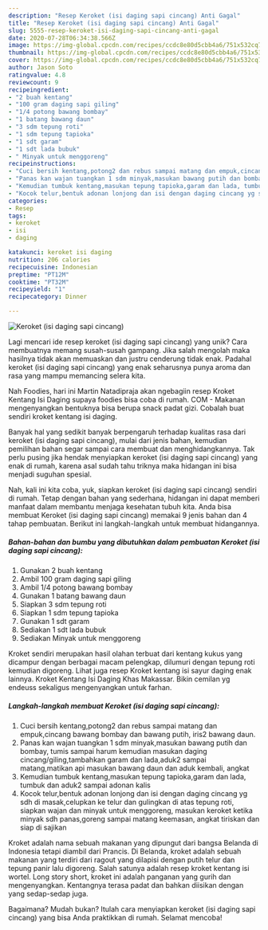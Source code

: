 ```yaml
---
description: "Resep Keroket (isi daging sapi cincang) Anti Gagal"
title: "Resep Keroket (isi daging sapi cincang) Anti Gagal"
slug: 5555-resep-keroket-isi-daging-sapi-cincang-anti-gagal
date: 2020-07-28T06:34:38.566Z
image: https://img-global.cpcdn.com/recipes/ccdc8e80d5cbb4a6/751x532cq70/keroket-isi-daging-sapi-cincang-foto-resep-utama.jpg
thumbnail: https://img-global.cpcdn.com/recipes/ccdc8e80d5cbb4a6/751x532cq70/keroket-isi-daging-sapi-cincang-foto-resep-utama.jpg
cover: https://img-global.cpcdn.com/recipes/ccdc8e80d5cbb4a6/751x532cq70/keroket-isi-daging-sapi-cincang-foto-resep-utama.jpg
author: Jason Soto
ratingvalue: 4.8
reviewcount: 9
recipeingredient:
- "2 buah kentang"
- "100 gram daging sapi giling"
- "1/4 potong bawang bombay"
- "1 batang bawang daun"
- "3 sdm tepung roti"
- "1 sdm tepung tapioka"
- "1 sdt garam"
- "1 sdt lada bubuk"
- " Minyak untuk menggoreng"
recipeinstructions:
- "Cuci bersih kentang,potong2 dan rebus sampai matang dan empuk,cincang bawang bombay dan bawang putih, iris2 bawang daun."
- "Panas kan wajan tuangkan 1 sdm minyak,masukan bawang putih dan bombay, tumis sampai harum kemudian masukan daging cincang/giling,tambahkan garam dan lada,aduk2 sampai matang,matikan api masukan bawang daun dan aduk kembali, angkat"
- "Kemudian tumbuk kentang,masukan tepung tapioka,garam dan lada, tumbuk dan aduk2 sampai adonan kalis"
- "Kocok telur,bentuk adonan lonjong dan isi dengan daging cincang yg sdh di masak,celupkan ke telur dan gulingkan di atas tepung roti, siapkan wajan dan minyak untuk menggoreng, masukan keroket ketika minyak sdh panas,goreng sampai matang keemasan, angkat tiriskan dan siap di sajikan"
categories:
- Resep
tags:
- keroket
- isi
- daging

katakunci: keroket isi daging 
nutrition: 206 calories
recipecuisine: Indonesian
preptime: "PT12M"
cooktime: "PT32M"
recipeyield: "1"
recipecategory: Dinner

---
```



![Keroket (isi daging sapi cincang)](https://img-global.cpcdn.com/recipes/ccdc8e80d5cbb4a6/751x532cq70/keroket-isi-daging-sapi-cincang-foto-resep-utama.jpg)

Lagi mencari ide resep keroket (isi daging sapi cincang) yang unik? Cara membuatnya memang susah-susah gampang. Jika salah mengolah maka hasilnya tidak akan memuaskan dan justru cenderung tidak enak. Padahal keroket (isi daging sapi cincang) yang enak seharusnya punya aroma dan rasa yang mampu memancing selera kita.

Nah Foodies, hari ini Martin Natadipraja akan ngebagiin resep Kroket Kentang Isi Daging supaya foodies bisa coba di rumah. COM - Makanan mengenyangkan bentuknya bisa berupa snack padat gizi. Cobalah buat sendiri kroket kentang isi daging.

Banyak hal yang sedikit banyak berpengaruh terhadap kualitas rasa dari keroket (isi daging sapi cincang), mulai dari jenis bahan, kemudian pemilihan bahan segar sampai cara membuat dan menghidangkannya. Tak perlu pusing jika hendak menyiapkan keroket (isi daging sapi cincang) yang enak di rumah, karena asal sudah tahu triknya maka hidangan ini bisa menjadi suguhan spesial.


Nah, kali ini kita coba, yuk, siapkan keroket (isi daging sapi cincang) sendiri di rumah. Tetap dengan bahan yang sederhana, hidangan ini dapat memberi manfaat dalam membantu menjaga kesehatan tubuh kita. Anda bisa membuat Keroket (isi daging sapi cincang) memakai 9 jenis bahan dan 4 tahap pembuatan. Berikut ini langkah-langkah untuk membuat hidangannya.

<!--inarticleads1-->

##### Bahan-bahan dan bumbu yang dibutuhkan dalam pembuatan Keroket (isi daging sapi cincang):

1. Gunakan 2 buah kentang
1. Ambil 100 gram daging sapi giling
1. Ambil 1/4 potong bawang bombay
1. Gunakan 1 batang bawang daun
1. Siapkan 3 sdm tepung roti
1. Siapkan 1 sdm tepung tapioka
1. Gunakan 1 sdt garam
1. Sediakan 1 sdt lada bubuk
1. Sediakan  Minyak untuk menggoreng


Kroket sendiri merupakan hasil olahan terbuat dari kentang kukus yang dicampur dengan berbagai macam pelengkap, dilumuri dengan tepung roti kemudian digoreng. Lihat juga resep Kroket kentang isi sayur daging enak lainnya. Kroket Kentang Isi Daging Khas Makassar. Bikin cemilan yg endeuss sekaligus mengenyangkan untuk farhan. 

<!--inarticleads2-->

##### Langkah-langkah membuat Keroket (isi daging sapi cincang):

1. Cuci bersih kentang,potong2 dan rebus sampai matang dan empuk,cincang bawang bombay dan bawang putih, iris2 bawang daun.
1. Panas kan wajan tuangkan 1 sdm minyak,masukan bawang putih dan bombay, tumis sampai harum kemudian masukan daging cincang/giling,tambahkan garam dan lada,aduk2 sampai matang,matikan api masukan bawang daun dan aduk kembali, angkat
1. Kemudian tumbuk kentang,masukan tepung tapioka,garam dan lada, tumbuk dan aduk2 sampai adonan kalis
1. Kocok telur,bentuk adonan lonjong dan isi dengan daging cincang yg sdh di masak,celupkan ke telur dan gulingkan di atas tepung roti, siapkan wajan dan minyak untuk menggoreng, masukan keroket ketika minyak sdh panas,goreng sampai matang keemasan, angkat tiriskan dan siap di sajikan


Kroket adalah nama sebuah makanan yang dipungut dari bangsa Belanda di Indonesia tetapi diambil dari Prancis. Di Belanda, kroket adalah sebuah makanan yang terdiri dari ragout yang dilapisi dengan putih telur dan tepung panir lalu digoreng. Salah satunya adalah resep kroket kentang isi wortel. Long story short, kroket ini adalah panganan yang gurih dan mengenyangkan. Kentangnya terasa padat dan bahkan diisikan dengan yang sedap-sedap juga. 

Bagaimana? Mudah bukan? Itulah cara menyiapkan keroket (isi daging sapi cincang) yang bisa Anda praktikkan di rumah. Selamat mencoba!
